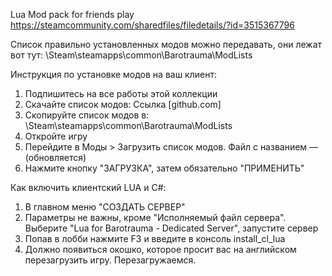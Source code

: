 Lua Mod pack for friends play
https://steamcommunity.com/sharedfiles/filedetails/?id=3515367796

Список правильно установленных модов можно передавать, они лежат вот тут:
\Steam\steamapps\common\Barotrauma\ModLists

Инструкция по установке модов на ваш клиент:
1. Подпишитесь на все работы этой коллекции
2. Скачайте список модов: Ссылка [github.com]
3. Скопируйте список модов в:
\Steam\steamapps\common\Barotrauma\ModLists
4. Откройте игру
5. Перейдите в Моды > Загрузить список модов. Файл с названием — (обновляется)
6. Нажмите кнопку "ЗАГРУЗКА", затем обязательно "ПРИМЕНИТЬ"

Как включить клиентский LUA и C#:
1. В главном меню "СОЗДАТЬ СЕРВЕР"
2. Параметры не важны, кроме "Исполняемый файл сервера". Выберите "Lua for Barotrauma - Dedicated Server", запустите сервер
3. Попав в лобби нажмите F3 и введите в консоль
install_cl_lua
4. Должно появиться окошко, которое просит вас на английском перезагрузить игру. Перезагружаемся.
